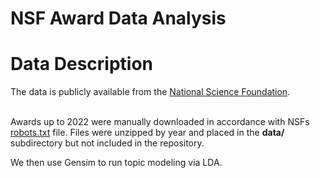# NSF Award Data Analysis
# Data Description 
The data is publicly available from the [National Science Foundation](https://www.nsf.gov/). <br><br>

Awards up to 2022 were manually downloaded in accordance with NSFs [robots.txt](https://www.nsf.gov/robots.txt) file. Files were unzipped by year and placed in the **data/** subdirectory but not included in the repository. 

We then use Gensim to run topic modeling via LDA. 




